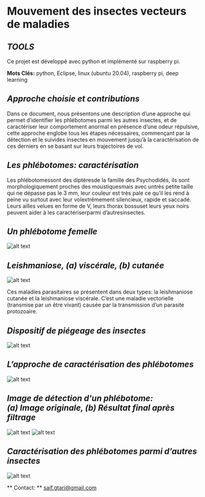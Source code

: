 
# Mouvement des insectes vecteurs de maladies 
## _TOOLS_
Ce projet est développé avec python et implémenté sur raspberry pi.

**Mots Clés:** python, Eclipse, linux (ubuntu 20.04), raspberry pi, deep learning
## _Approche choisie et contributions_
Dans  ce  document,  nous  présentons  une  description  d’une  approche qui   permet d’identifier les phlébotomes parmi les autres insectes, et   de   caractériser   leur comportement anormal en présence d’une odeur répulsive, cette approche englobe tous les étapes nécessaires, commençant par la détection et le suivides insectes en mouvement jusqu’à la caractérisation de ces derniers en se basant sur leurs trajectoires de vol. 
## _Les phlébotomes: caractérisation_
Les phlébotomessont des diptèresde la famille des Psychodidés, ils sont morphologiquement  proches des moustiquesmais avec untrès petite taille qui ne dépasse pas le 3 mm, leur couleur est très pale ce qu’il les rend à peine vu surtout avec leur  volextrêmement silencieux, rapide et saccadé. Leurs ailles velues en forme de V, leurs thorax bossuset leurs yeux noirs peuvent aider à les caractériserparmi d’autresinsectes.

## _Un phlébotome femelle_
![alt text](https://github.com/ELGTARI-Saif-Eddine/Mouvement-des-insectes-vecteurs-de-maladies/blob/main/images/a.png)
## _Leishmaniose, (a) viscérale, (b) cutanée_
![alt text](https://github.com/ELGTARI-Saif-Eddine/Mouvement-des-insectes-vecteurs-de-maladies/blob/main/images/b.png)

Ces maladies parasitaires se présentent dans deux types: la leishmaniose cutanée et la leishmaniose viscérale. C’est une maladie vectorielle (transmise par un être vivant) causée par la transmission d’un parasite protozoaire.

## _Dispositif de piégeage des insectes_
![alt text](https://github.com/ELGTARI-Saif-Eddine/Mouvement-des-insectes-vecteurs-de-maladies/blob/main/images/c.png)


## _L’approche de caractérisation des phlébotomes_
![alt text](https://github.com/ELGTARI-Saif-Eddine/Mouvement-des-insectes-vecteurs-de-maladies/blob/main/images/f.png)



## _Image de détection d'un phlébotome: <br> (a) Image originale, (b) Résultat final après filtrage_
![alt text](https://github.com/ELGTARI-Saif-Eddine/Mouvement-des-insectes-vecteurs-de-maladies/blob/main/images/d.png)
![alt text](https://github.com/ELGTARI-Saif-Eddine/Mouvement-des-insectes-vecteurs-de-maladies/blob/main/images/e.png)


## _Caractérisation des phlébotomes parmi d’autres insectes_ 
![alt text](https://github.com/ELGTARI-Saif-Eddine/Mouvement-des-insectes-vecteurs-de-maladies/blob/main/images/g.png)

** Contact: ** saif.gtari@gmail.com


